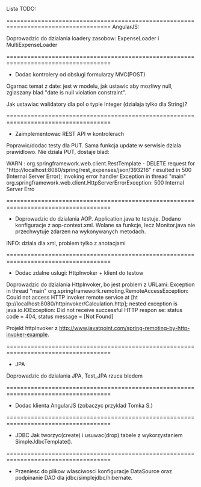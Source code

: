 
Lista TODO:

====================================================================================
AngularJS:

Doprowadzic do dzialania loadery zasobow: ExpenseLoader i MultiExpenseLoader

====================================================================================

- Dodac kontrolery od obslugi formularzy MVC(POST)

Ogarnac temat z date: jest w modelu, jak ustawic aby mozliwy null,
zglaszany blad "date is null violation constraint".

Jak ustawiac walidatory dla pol o typie Integer (dzialaja tylko dla String)?

====================================================================================

- Zaimplementowac REST API w kontrolerach

Poprawic/dodac testy dla PUT.
Sama funkcja update w serwisie dziala prawidlowo.
Nie dziala PUT, dostaje blad:

WARN : org.springframework.web.client.RestTemplate - DELETE request for "http://localhost:8080/spring/rest_expenses/json/393216" r
esulted in 500 (Internal Server Error); invoking error handler
Exception in thread "main" org.springframework.web.client.HttpServerErrorException: 500 Internal Server Erro

====================================================================================

- Doprowadzic do dzialania AOP.
Application.java to testuje.
Dodano konfiguracje z aop-context.xml.
Wolane sa funkcje, lecz Monitor.java nie przechwytuje zdarzen na wykonywanych metodach.

INFO: dziala dla xml, problem tylko z anotacjami

====================================================================================

- Dodac zdalne uslugi: HttpInvoker + klient do testow

Doprowadzic do dzialania HttpInvoker, bo jest problem z URLami:
Exception in thread "main" org.springframework.remoting.RemoteAccessException: Could not access HTTP invoker remote service at [ht
tp://localhost:8080/httpinvoker/Calculation.http]; nested exception is java.io.IOException: Did not receive successful HTTP respon
se: status code = 404, status message = [Not Found]

Projekt httpInvoker z http://www.javatpoint.com/spring-remoting-by-http-invoker-example.

====================================================================================

- JPA

Doprowadzic do dzialania JPA, Test_JPA rzuca bledem

====================================================================================

- Dodac klienta AngularJS
(zobaczyc przyklad Tomka S.)

====================================================================================

- JDBC
Jak tworzyc(create) i usuwac(drop) tabele z wykorzystaniem SimpleJdbcTemplate(). 

====================================================================================

- Przeniesc do plikow wlasciwosci konfiguracje DataSource oraz podpinanie DAO dla jdbc/simplejdbc/hibernate.


